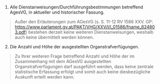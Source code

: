 1. Alle Dienstanweisungen/Durchführungsbestimmungen betreffend AgesVG, in aktueller und historischer Fassung.
  > Außer den Erläuterungen zum AGesVG (s. S. 11-12 RV 1586 XXV. GP: https://www.parlament.gv.at/PAKT/VHG/XXV/l/l_01586/fname_624803.pdf) bestehen derzeit keine weiteren Dienstanweisungen, weshalb auch keine übermittelt werden können.
  
2. Die Anzahl und Höhe der ausgestellten Organstrafverfügungen.
  > Zu Ihrer weiteren Frage betreffend Anzahl und Höhe der im Zusammenhang mit dem AGesVG ausgestellten Organstrafverfügungen darf ausgeführt werden, dass keine zentrale statistische Erfassung erfolgt und somit auch keine diesbezügliche Auskunft erteilt werden kann.
